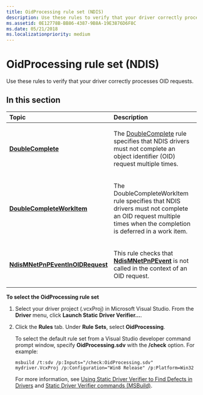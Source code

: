 ```yaml
---
title: OidProcessing rule set (NDIS)
description: Use these rules to verify that your driver correctly processes OID requests.
ms.assetid: 0E12778B-BB86-4387-9B8A-19E3876D6F8C
ms.date: 05/21/2018
ms.localizationpriority: medium
---
```


# OidProcessing rule set (NDIS)


Use these rules to verify that your driver correctly processes OID requests.

## In this section


<table>
<colgroup>
<col width="50%" />
<col width="50%" />
</colgroup>
<thead>
<tr class="header">
<th align="left">Topic</th>
<th align="left">Description</th>
</tr>
</thead>
<tbody>
<tr class="odd">
<td align="left"><p><a href="ndis-doublecomplete.md" data-raw-source="[&lt;strong&gt;DoubleComplete&lt;/strong&gt;](ndis-doublecomplete.md)"><strong>DoubleComplete</strong></a></p></td>
<td align="left"><p>The <a href="ndis-doublecomplete.md" data-raw-source="[DoubleComplete](ndis-doublecomplete.md)">DoubleComplete</a> rule specifies that NDIS drivers must not complete an object identifier (OID) request multiple times.</p></td>
</tr>
<tr class="even">
<td align="left"><p><a href="ndis-doublecompleteworkitem.md" data-raw-source="[&lt;strong&gt;DoubleCompleteWorkItem&lt;/strong&gt;](ndis-doublecompleteworkitem.md)"><strong>DoubleCompleteWorkItem</strong></a></p></td>
<td align="left"><p>The DoubleCompleteWorkItem rule specifies that NDIS drivers must not complete an OID request multiple times when the completion is deferred in a work item.</p></td>
</tr>
<tr class="odd">
<td align="left"><p><a href="ndis-ndismnetpnpeventinoidrequest.md" data-raw-source="[&lt;strong&gt;NdisMNetPnPEventInOIDRequest&lt;/strong&gt;](ndis-ndismnetpnpeventinoidrequest.md)"><strong>NdisMNetPnPEventInOIDRequest</strong></a></p></td>
<td align="left"><p>This rule checks that <a href="https://docs.microsoft.com/windows-hardware/drivers/ddi/ndis/nf-ndis-ndismnetpnpevent" data-raw-source="[&lt;strong&gt;NdisMNetPnPEvent&lt;/strong&gt;](https://docs.microsoft.com/windows-hardware/drivers/ddi/ndis/nf-ndis-ndismnetpnpevent)"><strong>NdisMNetPnPEvent</strong></a> is not called in the context of an OID request.</p></td>
</tr>
</tbody>
</table>

 

**To select the OidProcessing rule set**

1.  Select your driver project (.vcxProj) in Microsoft Visual Studio. From the **Driver** menu, click **Launch Static Driver Verifier…**.

2.  Click the **Rules** tab. Under **Rule Sets**, select **OidProcessing**.

    To select the default rule set from a Visual Studio developer command prompt window, specify **OidProcessing.sdv** with the **/check** option. For example:

    ```
    msbuild /t:sdv /p:Inputs="/check:OidProcessing.sdv" mydriver.VcxProj /p:Configuration="Win8 Release" /p:Platform=Win32
    ```

    For more information, see [Using Static Driver Verifier to Find Defects in Drivers](https://docs.microsoft.com/windows-hardware/drivers/devtest/using-static-driver-verifier-to-find-defects-in-drivers) and [Static Driver Verifier commands (MSBuild)](https://docs.microsoft.com/windows-hardware/drivers/devtest/-static-driver-verifier-commands--msbuild-).

 

 






